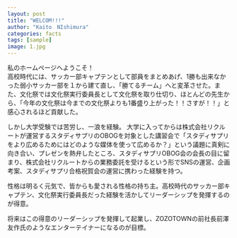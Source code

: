 ```yaml
---
layout: post
title: "WELCOM!!!"
author: "Kaito　NIshimura"
categories: facts
tags: [sample]
image: 1.jpg
---
```


私のホームページへようこそ！<br>
高校時代には、サッカー部キャプテンとして部員をまとめあげ、1勝も出来なかった弱小サッカー部を１から建て直し、「勝てるチーム」へと変革させた。また、文化祭では文化祭実行委員長として文化祭を取り仕切り、ほとんどの先生から、「今年の文化祭は今までの文化祭よりも1番盛り上がった！！さすが！！」と感心されるほど貢献した。

しかし大学受験では苦労し、一浪を経験。 大学に入ってからは株式会社リクルートが運営するスタディサプリのOBOGを対象とした講習会で「スタディサプリをより広めるためにはどのような媒体を使って広めるか？」という議題に真剣に向き合い、プレゼンを熱弁したところ、スタディサプリOBOG会の会長の目に留まり、株式会社リクルートからの業務委託を受けるという形でSNSの運営、企画考案、スタディサプリ合格祝賀会の運営に携わった経験を持つ。

性格は明るく元気で、皆からも愛される性格の持ち主。高校時代のサッカー部キャプテン、文化祭実行委員長だった経験を活かしてリーダーシップを発揮するのが得意。

将来はこの得意のリーダーシップを発揮して起業し、ZOZOTOWNの前社長前澤友作氏のようなエンターテイナーになるのが目標。
